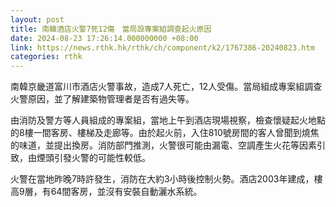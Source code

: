 ```yaml
---
layout: post
title: 南韓酒店火警7死12傷　當局設專案組調查起火原因
date: 2024-08-23 17:26:14.000000000 +08:00
link: https://news.rthk.hk/rthk/ch/component/k2/1767386-20240823.htm
categories: rthk
---
```


南韓京畿道富川市酒店火警事故，造成7人死亡，12人受傷。當局組成專案組調查火警原因，並了解建築物管理者是否有過失等。

由消防及警方等人員組成的專案組，當地上午到酒店現場視察，檢查懷疑起火地點的8樓一間客房、樓梯及走廊等。由於起火前，入住810號房間的客人曾聞到燒焦的味道，並提出換房。消防部門推測，火警很可能由漏電、空調產生火花等因素引致，由煙頭引發火警的可能性較低。

火警在當地昨晚7時許發生，消防在大約3小時後控制火勢。酒店2003年建成，樓高9層，有64間客房，並沒有安裝自動灑水系統。
